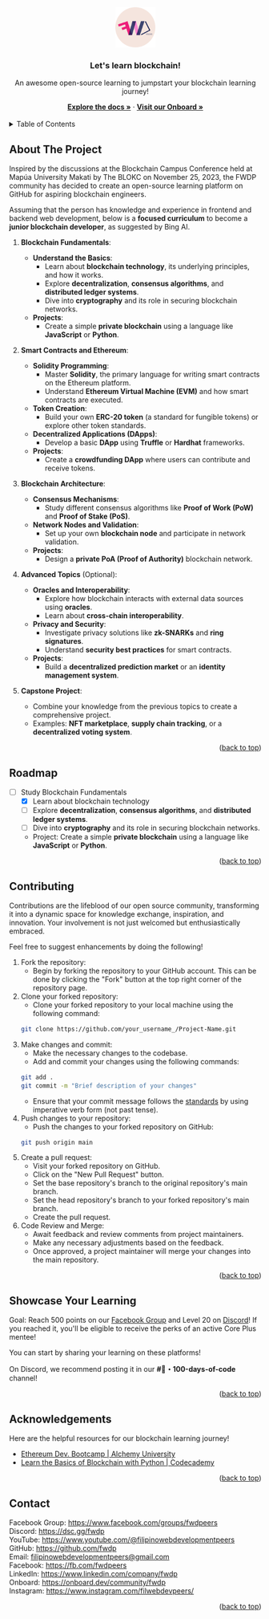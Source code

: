 <a name="readme-top"></a>

<div align="center">
    <a href="https://github.com/FWDP/learn-blockchain/">
        <img src="assets/fwdp main logo.png" alt="FWDP Logo" height="80">
    </a>
    <h3 align="center">Let's learn blockchain!</h3>
    <p>An awesome open-source learning to jumpstart your blockchain learning journey!</p>
    <a href="https://github.com/FWDP/learn-blockchain/"><strong>Explore the docs »</strong></a>
     ·
    <a href="https://onboard.dev/community/fwdp"><strong>Visit our Onboard »</strong></a>
    <br />
    <br />
</div>

<details>
  <summary>Table of Contents</summary>
  <ol>
    <li>
      <a href="#about-the-project">About The Project</a>
    </li>
    <li><a href="#roadmap">Roadmap</a></li>
    <li><a href="#contributing">Contributing</a></li>
    <li><a href="#showcase-your-learning">Showcase Your Learning</a></li>
    <li><a href="#acknowledgements">Acknowledgements</a></li>
    <li><a href="#contact">Contact</a></li>        
  </ol>
</details>

<!-- ABOUT THE PROJECT -->
## About The Project

Inspired by the discussions at the Blockchain Campus Conference held at Mapúa University Makati by The BLOKC on November 25, 2023, the FWDP community has decided to create an open-source learning platform on GitHub for aspiring blockchain engineers.

Assuming that the person has knowledge and experience in frontend and backend web development, below is a **focused curriculum** to become a **junior blockchain developer**, as suggested by Bing AI.

1. **Blockchain Fundamentals**:
    - **Understand the Basics**:
        - Learn about **blockchain technology**, its underlying principles, and how it works.
        - Explore **decentralization**, **consensus algorithms**, and **distributed ledger systems**.
        - Dive into **cryptography** and its role in securing blockchain networks.
    - **Projects**:
        - Create a simple **private blockchain** using a language like **JavaScript** or **Python**.

2. **Smart Contracts and Ethereum**:
    - **Solidity Programming**:
        - Master **Solidity**, the primary language for writing smart contracts on the Ethereum platform.
        - Understand **Ethereum Virtual Machine (EVM)** and how smart contracts are executed.
    - **Token Creation**:
        - Build your own **ERC-20 token** (a standard for fungible tokens) or explore other token standards.
    - **Decentralized Applications (DApps)**:
        - Develop a basic **DApp** using **Truffle** or **Hardhat** frameworks.
    - **Projects**:
        - Create a **crowdfunding DApp** where users can contribute and receive tokens.

3. **Blockchain Architecture**:
    - **Consensus Mechanisms**:
        - Study different consensus algorithms like **Proof of Work (PoW)** and **Proof of Stake (PoS)**.
    - **Network Nodes and Validation**:
        - Set up your own **blockchain node** and participate in network validation.
    - **Projects**:
        - Design a **private PoA (Proof of Authority)** blockchain network.

4. **Advanced Topics** (Optional):
    - **Oracles and Interoperability**:
        - Explore how blockchain interacts with external data sources using **oracles**.
        - Learn about **cross-chain interoperability**.
    - **Privacy and Security**:
        - Investigate privacy solutions like **zk-SNARKs** and **ring signatures**.
        - Understand **security best practices** for smart contracts.
    - **Projects**:
        - Build a **decentralized prediction market** or an **identity management system**.

5. **Capstone Project**:
    - Combine your knowledge from the previous topics to create a comprehensive project.
    - Examples: **NFT marketplace**, **supply chain tracking**, or a **decentralized voting system**.

<p align="right">(<a href="#readme-top">back to top</a>)</p>

## Roadmap

- [ ] Study Blockchain Fundamentals
    - [x] Learn about blockchain technology
    - [ ] Explore **decentralization**, **consensus algorithms**, and **distributed ledger systems**.
    - [ ] Dive into **cryptography** and its role in securing blockchain networks.
    - Project: Create a simple **private blockchain** using a language like **JavaScript** or **Python**.


<p align="right">(<a href="#readme-top">back to top</a>)</p>

## Contributing
Contributions are the lifeblood of our open source community, transforming it into a dynamic space for knowledge exchange, inspiration, and innovation. Your involvement is not just welcomed but enthusiastically embraced. 

Feel free to suggest enhancements by doing the following!

1. Fork the repository:
    - Begin by forking the repository to your GitHub account. This can be done by clicking the "Fork" button at the top right corner of the repository page.
2. Clone your forked repository:
    - Clone your forked repository to your local machine using the following command:
    ```sh
    git clone https://github.com/your_username_/Project-Name.git
    ```
3. Make changes and commit:
    - Make the necessary changes to the codebase.
    - Add and commit your changes using the following commands: 
    ```sh
    git add .
    git commit -m "Brief description of your changes"
    ```
    - Ensure that your commit message follows the [standards](https://www.gitkraken.com/learn/git/best-practices/git-commit-message#using-imperative-verb-form) by using imperative verb form (not past tense).
4. Push changes to your repository:
    - Push the changes to your forked repository on GitHub: 
    ```sh
    git push origin main
    ```
5. Create a pull request:
    - Visit your forked repository on GitHub.
    - Click on the "New Pull Request" button.
    - Set the base repository's branch to the original repository's main branch.
    - Set the head repository's branch to your forked repository's main branch.
    - Create the pull request.
6. Code Review and Merge:
    - Await feedback and review comments from project maintainers.
    - Make any necessary adjustments based on the feedback.
    - Once approved, a project maintainer will merge your changes into the main repository.

<p align="right">(<a href="#readme-top">back to top</a>)</p>

## Showcase Your Learning

Goal: Reach 500 points on our [Facebook Group](https://fb.com/groups/fwdpeers) and Level 20 on [Discord](https://discord.com/servers/filipino-web-development-peers-996276138588524624)! If you reached it, you'll be eligible to receive the perks of an active Core Plus mentee!

You can start by sharing your learning on these platforms!

On Discord, we recommend posting it in our **#💯・100-days-of-code** channel!

<p align="right">(<a href="#readme-top">back to top</a>)</p>

## Acknowledgements

Here are the helpful resources for our blockchain learning journey!

* [Ethereum Dev. Bootcamp | Alchemy University](https://university.alchemy.com/course/ethereum/)
* [Learn the Basics of Blockchain with Python | Codecademy](https://www.codecademy.com/enrolled/courses/introduction-to-blockchain)

<p align="right">(<a href="#readme-top">back to top</a>)</p>

## Contact

Facebook Group: https://www.facebook.com/groups/fwdpeers
<br/>
Discord: https://dsc.gg/fwdp
<br/>
YouTube: https://www.youtube.com/@filipinowebdevelopmentpeers
<br/>
GitHub: https://github.com/fwdp
<br/>
Email: filipinowebdevelopmentpeers@gmail.com
<br/>
Facebook: https://fb.com/fwdpeers
<br/>
LinkedIn: https://www.linkedin.com/company/fwdp
<br/>
Onboard: https://onboard.dev/community/fwdp
<br/>
Instagram: https://www.instagram.com/filwebdevpeers/
<br/>
<p align="right">(<a href="#readme-top">back to top</a>)</p>

<!-- MARKDOWN LINKS & IMAGES -->
<!-- https://www.markdownguide.org/basic-syntax/#reference-style-links -->
[contributors-shield]: https://img.shields.io/github/contributors/othneildrew/Best-README-Template.svg?style=for-the-badge
[contributors-url]: https://github.com/FWDP/learn-blockchain/graphs/contributors
[forks-shield]: https://img.shields.io/github/forks/othneildrew/Best-README-Template.svg?style=for-the-badge
[forks-url]: https://github.com/FWDP/learn-blockchain/network/members
[stars-shield]: https://img.shields.io/github/stars/othneildrew/Best-README-Template.svg?style=for-the-badge
[stars-url]: https://github.com/FWDP/learn-blockchain/stargazers
[issues-shield]: https://img.shields.io/github/issues/othneildrew/Best-README-Template.svg?style=for-the-badge
[issues-url]: https://github.com/FWDP/learn-blockchain/issues
[linkedin-shield]: https://img.shields.io/badge/-LinkedIn-black.svg?style=for-the-badge&logo=linkedin&colorB=555
[linkedin-url]: https://linkedin.com/company/fwdp